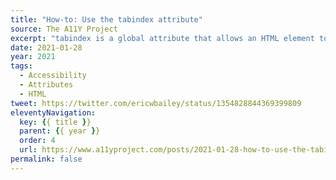 ```yaml
---
title: "How-to: Use the tabindex attribute"
source: The A11Y Project
excerpt: "tabindex is a global attribute that allows an HTML element to receive focus. It needs a value of zero or a negative number in order to work in an accessible way"
date: 2021-01-28
year: 2021
tags:
  - Accessibility
  - Attributes
  - HTML
tweet: https://twitter.com/ericwbailey/status/1354828844369399809
eleventyNavigation:
  key: {{ title }}
  parent: {{ year }}
  order: 4
  url: https://www.a11yproject.com/posts/2021-01-28-how-to-use-the-tabindex-attribute/
permalink: false
---
```

